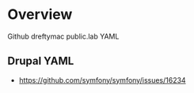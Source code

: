 # Overview

Github dreftymac public.lab YAML

## Drupal YAML
* https://github.com/symfony/symfony/issues/16234

